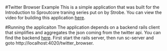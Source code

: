 #Twitter Browser Example
This is a simple application that was built for the Introduction to
Sproutcore traning series put on by Strobe. You can view the video for
building this application
[here](http://vimeo.com/24487742).

#Running the applicaiton
The application depends on a backend rails client that simplifies and
aggregates the json coming from the twitter api. You can find the
backend [here](http://www.github.com/gmoeck/twitter_browser_backend).
First start the rails server, then run sc-server and goto
http://localhost:4020/twitter_browser.
